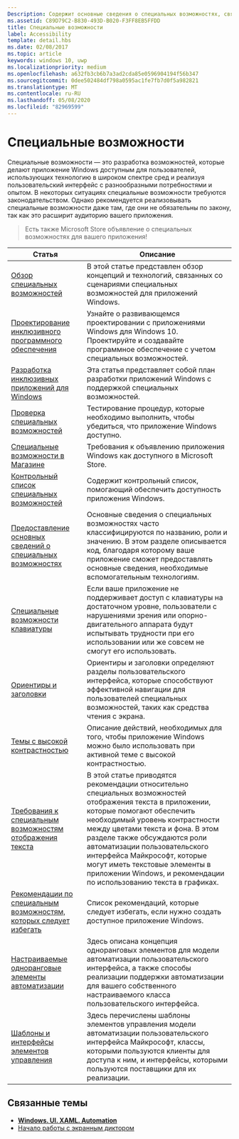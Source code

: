 ```yaml
---
Description: Содержит основные сведения о специальных возможностях, связанных с приложениями приложений Windows.
ms.assetid: C89D79C2-B830-493D-B020-F3FF8EB5FFDD
title: Специальные возможности
label: Accessibility
template: detail.hbs
ms.date: 02/08/2017
ms.topic: article
keywords: windows 10, uwp
ms.localizationpriority: medium
ms.openlocfilehash: a632fb3cb6b7a3ad2cda85e0596904194f56b347
ms.sourcegitcommit: 0dee502484df798a0595ac1fe7fb7d0f5a982821
ms.translationtype: MT
ms.contentlocale: ru-RU
ms.lasthandoff: 05/08/2020
ms.locfileid: "82969599"
---
```

# <a name="accessibility"></a>Специальные возможности  

Специальные возможности — это разработка возможностей, которые делают приложение Windows доступным для пользователей, использующих технологию в широком спектре сред и реализуя пользовательский интерфейс с разнообразными потребностями и опытом. В некоторых ситуациях специальные возможности требуются законодательством. Однако рекомендуется реализовывать специальные возможности даже там, где они не обязательны по закону, так как это расширит аудиторию вашего приложения.

> Есть также Microsoft Store объявление о специальных возможностях для вашего приложения!

| Статья | Описание |
|---------|-------------|
| [Обзор специальных возможностей](accessibility-overview.md) | В этой статье представлен обзор концепций и технологий, связанных со сценариями специальных возможностей для приложений Windows. |
| [Проектирование инклюзивного программного обеспечения](designing-inclusive-software.md) | Узнайте о развивающемся проектировании с приложениями Windows для Windows 10.  Проектируйте и создавайте программное обеспечение с учетом специальных возможностей. |
| [Разработка инклюзивных приложений для Windows](developing-inclusive-windows-apps.md) | Эта статья представляет собой план разработки приложений Windows с поддержкой специальных возможностей. |
| [Проверка специальных возможностей](accessibility-testing.md) | Тестирование процедур, которые необходимо выполнить, чтобы убедиться, что приложение Windows доступно. |
| [Специальные возможности в Магазине](accessibility-in-the-store.md) | Требования к объявлению приложения Windows как доступного в Microsoft Store. |
| [Контрольный список специальных возможностей](accessibility-checklist.md) | Содержит контрольный список, помогающий обеспечить доступность приложения Windows. |
| [Предоставление основных сведений о специальных возможностях](basic-accessibility-information.md) | Основные сведения о специальных возможностях часто классифицируются по названию, роли и значению. В этом разделе описывается код, благодаря которому ваше приложение сможет предоставлять основные сведения, необходимые вспомогательным технологиям. |
| [Специальные возможности клавиатуры](keyboard-accessibility.md) | Если ваше приложение не поддерживает доступ с клавиатуры на достаточном уровне, пользователи с нарушениями зрения или опорно-двигательного аппарата будут испытывать трудности при его использовании или же совсем не смогут его использовать. |
| [Ориентиры и заголовки](landmarks-and-headings.md) | Ориентиры и заголовки определяют разделы пользовательского интерфейса, которые способствуют эффективной навигации для пользователей специальных возможностей, таких как средства чтения с экрана. |
| [Темы с высокой контрастностью](high-contrast-themes.md) | Описание действий, необходимых для того, чтобы приложение Windows можно было использовать при активной теме с высокой контрастностью. |
| [Требования к специальным возможностям отображения текста](accessible-text-requirements.md) | В этой статье приводятся рекомендации относительно специальных возможностей отображения текста в приложении, которые помогают обеспечить необходимый уровень контрастности между цветами текста и фона. В этом разделе также обсуждаются роли автоматизации пользовательского интерфейса Майкрософт, которые могут иметь текстовые элементы в приложении Windows, и рекомендации по использованию текста в графиках. |
| [Рекомендации по специальным возможностям, которых следует избегать](practices-to-avoid.md) | Список рекомендаций, которые следует избегать, если нужно создать доступное приложение Windows. |
| [Настраиваемые одноранговые элементы автоматизации](custom-automation-peers.md) | Здесь описана концепция одноранговых элементов для модели автоматизации пользовательского интерфейса, а также способы реализации поддержки автоматизации для вашего собственного настраиваемого класса пользовательского интерфейса. |
| [Шаблоны и интерфейсы элементов управления](control-patterns-and-interfaces.md) | Здесь перечислены шаблоны элементов управления модели автоматизации пользовательского интерфейса Майкрософт, классы, которыми пользуются клиенты для доступа к ним, и интерфейсы, которыми пользуются поставщики для их реализации. |

## <a name="related-topics"></a>Связанные темы  
* [**Windows. UI. XAML. Automation**](https://docs.microsoft.com/uwp/api/Windows.UI.Xaml.Automation) 
* [Начало работы с экранным диктором](https://support.microsoft.com/help/22798/windows-10-complete-guide-to-narrator)
